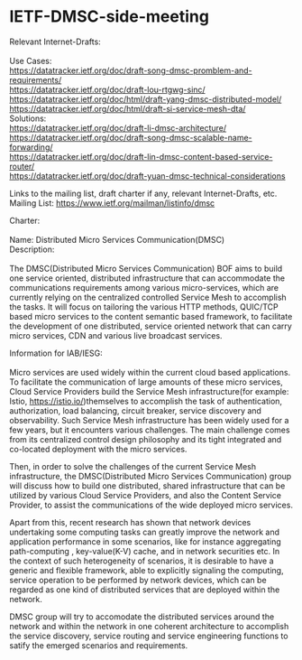 # IETF-DMSC-side-meeting
Relevant Internet-Drafts: <br>  
Use Cases: <br> 
https://datatracker.ietf.org/doc/draft-song-dmsc-promblem-and-requirements/  <br> 
https://datatracker.ietf.org/doc/draft-lou-rtgwg-sinc/  <br> 
https://datatracker.ietf.org/doc/html/draft-yang-dmsc-distributed-model/  <br> 
https://datatracker.ietf.org/doc/html/draft-si-service-mesh-dta/  <br> 
Solutions: <br>
https://datatracker.ietf.org/doc/draft-li-dmsc-architecture/  <br> 
https://datatracker.ietf.org/doc/draft-song-dmsc-scalable-name-forwarding/  <br> 
https://datatracker.ietf.org/doc/draft-lin-dmsc-content-based-service-router/  <br> 
https://datatracker.ietf.org/doc/draft-yuan-dmsc-technical-considerations  <br> 

Links to the mailing list, draft charter if any, relevant Internet-Drafts, etc. <br> 
Mailing List: https://www.ietf.org/mailman/listinfo/dmsc <br> 

Charter:<br>  
Name: Distributed Micro Services Communication(DMSC) <br> 
Description: <br>  
The DMSC(Distributed Micro Services Communication) BOF aims to build one service oriented, distributed infrastructure that can accommodate the communications requirements among various micro-services, which are currently relying on the centralized controlled Service Mesh to accomplish the tasks. It will focus on tailoring the various HTTP methods, QUIC/TCP based micro services to the content semantic based framework, to facilitate the development of one distributed, service oriented network that can carry micro services, CDN and various live broadcast services. <br> 

Information for IAB/IESG: <br>  
Micro services are used widely within the current cloud based applications. To facilitate the communication of large amounts of these micro services, Cloud Service Providers build the Service Mesh infrastructure(for example: Istio, https://istio.io/)themselves to accomplish the task of authentication, authorization, load balancing, circuit breaker, service discovery and observability. Such Service Mesh infrastructure has been widely used for a few years, but it encounters various challenges. The main challenge comes from its centralized control design philosophy and its tight integrated and co-located deployment with the micro services. <br> 

Then, in order to solve the challenges of the current Service Mesh infrastructure, the DMSC(Distributed Micro Services Communication) group will discuss how to build one distributed, shared infrastructure that can be utilized by various Cloud Service Providers, and also the Content Service Provider, to assist the communications of the wide deployed micro services. <br> 

Apart from this, recent research has shown that network devices undertaking some computing tasks can greatly improve the network and application performance in some scenarios, like for instance aggregating path-computing , key-value(K-V) cache, and in network securities etc. In the context of such heterogeneity of scenarios, it is desirable to have a generic and flexible framework, able to explicitly signaling the computing, service operation to be performed by network devices, which can be regarded as one kind of distributed services that are deployed within the network. <br> 

DMSC group will try to accomodate the distributed services around the network and within the network in one coherent architecture to accomplish the service discovery, service routing and service engineering functions to satify the emerged scenarios and requirements. <br> 
